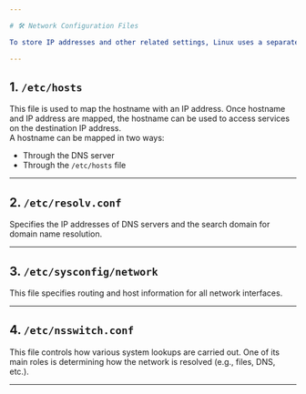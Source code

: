```yaml
---

# 🛠️ Network Configuration Files

To store IP addresses and other related settings, Linux uses a separate configuration file for each network interface. These files are typically stored in the `/etc/sysconfig/network-scripts` directory. The important Linux network configuration files are:

---
```


## 1. `/etc/hosts`
This file is used to map the hostname with an IP address. Once hostname and IP address are mapped, the hostname can be used to access services on the destination IP address.  
A hostname can be mapped in two ways:
- Through the DNS server
- Through the `/etc/hosts` file

---

## 2. `/etc/resolv.conf`
Specifies the IP addresses of DNS servers and the search domain for domain name resolution.

---

## 3. `/etc/sysconfig/network`
This file specifies routing and host information for all network interfaces.

---

## 4. `/etc/nsswitch.conf`
This file controls how various system lookups are carried out. One of its main roles is determining how the network is resolved (e.g., files, DNS, etc.).

---
